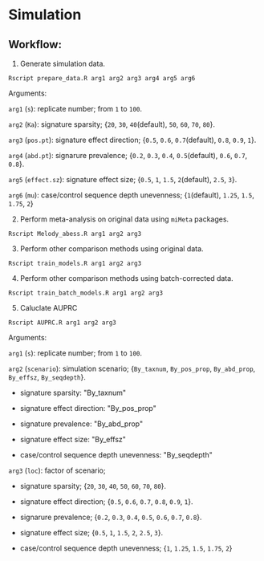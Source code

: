 # Simulation 

## Workflow:
1. Generate simulation data.
```console
Rscript prepare_data.R arg1 arg2 arg3 arg4 arg5 arg6
```
   Arguments:

   `arg1` (`s`): replicate number; from `1` to `100`.
   
   `arg2` (`Ka`): signature sparsity; {`20`, `30`, `40`(default), `50`, `60`, `70`, `80`}.
   
   `arg3` (`pos.pt`): signature effect direction; {`0.5`, `0.6`, `0.7`(default), `0.8`, `0.9`, `1`}.
   
   `arg4` (`abd.pt`): signarure prevalence; {`0.2`, `0.3`, `0.4`, `0.5`(default), `0.6`, `0.7`, `0.8`}.
   
   `arg5` (`effect.sz`): signature effect size; {`0.5`, `1`, `1.5`, `2`(default), `2.5`, `3`}.
   
   `arg6` (`mu`): case/control sequence depth unevenness; {`1`(default), `1.25`, `1.5`, `1.75`, `2`}
   
2. Perform meta-analysis on original data using `miMeta` packages.
```console
Rscript Melody_abess.R arg1 arg2 arg3
```

3. Perform other comparison methods using original data.
```console
Rscript train_models.R arg1 arg2 arg3
```

4. Perform other comparison methods using batch-corrected data.
```console
Rscript train_batch_models.R arg1 arg2 arg3
```

5. Caluclate AUPRC
```console
Rscript AUPRC.R arg1 arg2 arg3
```
   Arguments:

   `arg1` (`s`): replicate number; from `1` to `100`.
   
   `arg2` (`scenario`): simulation scenario; {`By_taxnum`, `By_pos_prop`, `By_abd_prop`, `By_effsz`, `By_seqdepth`}.
   
   * signature sparsity: "By_taxnum"
    
   * signature effect direction: "By_pos_prop"
    
   * signature prevalence: "By_abd_prop"
    
   * signature effect size: "By_effsz"
    
   * case/control sequence depth unevenness: "By_seqdepth"
    
   `arg3` (`loc`): factor of scenario;
   
   * signature sparsity; {`20`, `30`, `40`, `50`, `60`, `70`, `80`}.
     
   * signature effect direction; {`0.5`, `0.6`, `0.7`, `0.8`, `0.9`, `1`}.
    
   * signarure prevalence; {`0.2`, `0.3`, `0.4`, `0.5`, `0.6`, `0.7`, `0.8`}.
    
   * signature effect size; {`0.5`, `1`, `1.5`, `2`, `2.5`, `3`}.
    
   * case/control sequence depth unevenness; {`1`, `1.25`, `1.5`, `1.75`, `2`}

